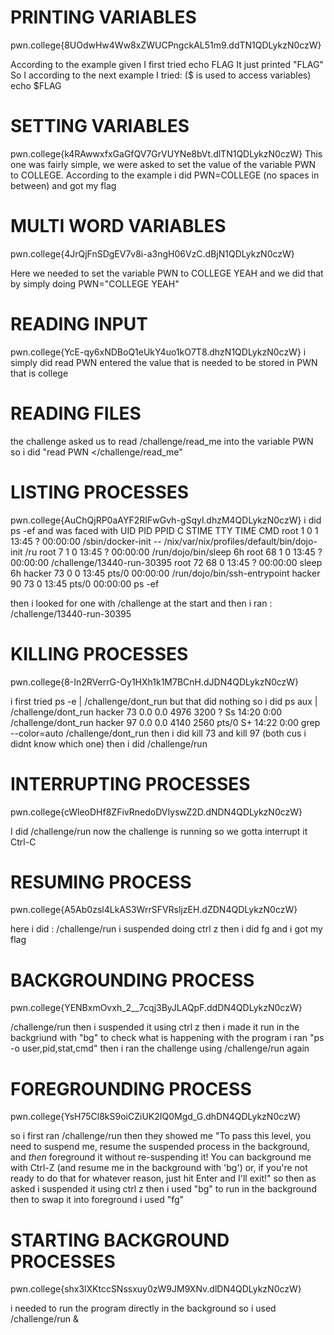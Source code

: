 # PRINTING VARIABLES
pwn.college{8UOdwHw4Ww8xZWUCPngckAL51m9.ddTN1QDLykzN0czW}

According to the example given I first tried 
   echo FLAG
   It just printed "FLAG"
So I according to the next example I tried: ($ is used to access variables)
  echo $FLAG

  # SETTING VARIABLES
  pwn.college{k4RAwwxfxGaGfQV7GrVUYNe8bVt.dlTN1QDLykzN0czW}
  This one was fairly simple, we were asked to set the value of the variable PWN to COLLEGE.
  According to the example i did PWN=COLLEGE (no spaces in between) and got my flag

  # MULTI WORD VARIABLES
  pwn.college{4JrQjFnSDgEV7v8i-a3ngH06VzC.dBjN1QDLykzN0czW}

  Here we needed to set the variable PWN to COLLEGE YEAH and we did that by simply doing 
     PWN="COLLEGE YEAH"

 # READING INPUT 
 pwn.college{YcE-qy6xNDBoQ1eUkY4uo1kO7T8.dhzN1QDLykzN0czW}
 i simply did read PWN
 entered the value that is needed to be stored in PWN that is college

 # READING FILES
 the challenge asked us to read /challenge/read_me into the variable PWN
  so i did "read PWN </challenge/read_me"

  # LISTING PROCESSES
  pwn.college{AuChQjRP0aAYF2RIFwGvh-gSqyl.dhzM4QDLykzN0czW}
  i did ps -ef and was faced with 
     UID          PID    PPID  C STIME TTY          TIME CMD
root           1       0  1 13:45 ?        00:00:00 /sbin/docker-init -- /nix/var/nix/profiles/default/bin/dojo-init /ru
root           7       1  0 13:45 ?        00:00:00 /run/dojo/bin/sleep 6h
root          68       1  0 13:45 ?        00:00:00 /challenge/13440-run-30395
root          72      68  0 13:45 ?        00:00:00 sleep 6h
hacker        73       0  0 13:45 pts/0    00:00:00 /run/dojo/bin/ssh-entrypoint
hacker        90      73  0 13:45 pts/0    00:00:00 ps -ef

then i looked for one with /challenge at the start and then i ran : /challenge/13440-run-30395

# KILLING PROCESSES
pwn.college{8-In2RVerrG-Oy1HXh1k1M7BCnH.dJDN4QDLykzN0czW}

i first tried ps -e | /challenge/dont_run
but that did nothing
so i did ps aux | /challenge/dont_run
  hacker        73  0.0  0.0   4976  3200 ?        Ss   14:20   0:00 /challenge/dont_run
  hacker        97  0.0  0.0   4140  2560 pts/0    S+   14:22   0:00 grep --color=auto /challenge/dont_run
then i did kill 73 and kill 97 (both cus i didnt know which one)
then i did /challenge/run

# INTERRUPTING PROCESSES
pwn.college{cWleoDHf8ZFivRnedoDVIyswZ2D.dNDN4QDLykzN0czW}

I did /challenge/run 
now the challenge is running so we gotta interrupt it
Ctrl-C

# RESUMING PROCESS
pwn.college{A5Ab0zsl4LkAS3WrrSFVRsljzEH.dZDN4QDLykzN0czW}

here i did : /challenge/run
i suspended doing ctrl z
then i did fg and i got my flag

# BACKGROUNDING PROCESS
pwn.college{YENBxmOvxh_2__7cqj3ByJLAQpF.ddDN4QDLykzN0czW}

   /challenge/run
   then i suspended it using ctrl z
   then i made it run in the backgriund with "bg"
   to check what is happening with the program i ran "ps -o user,pid,stat,cmd"
   then i ran the challenge using /challenge/run again

   # FOREGROUNDING PROCESS
   pwn.college{YsH75Cl8kS9oiCZiUK2IQ0Mgd_G.dhDN4QDLykzN0czW}

   so i first ran /challenge/run
   then they showed me "To pass this level, you need to suspend me, resume the suspended process in the
             background, and *then* foreground it without re-suspending it! You can
             background me with Ctrl-Z (and resume me in the background with 'bg') or, if
             you're not ready to do that for whatever reason, just hit Enter and I'll exit!"
   so then as asked i suspended it using ctrl z
   then i used "bg" to run in the background
   then to swap it into foreground i used "fg"

# STARTING BACKGROUND PROCESSES
pwn.college{shx3lXKtccSNssxuy0zW9JM9XNv.dlDN4QDLykzN0czW}

i needed to run the program directly in the background so i used /challenge/run &



 
